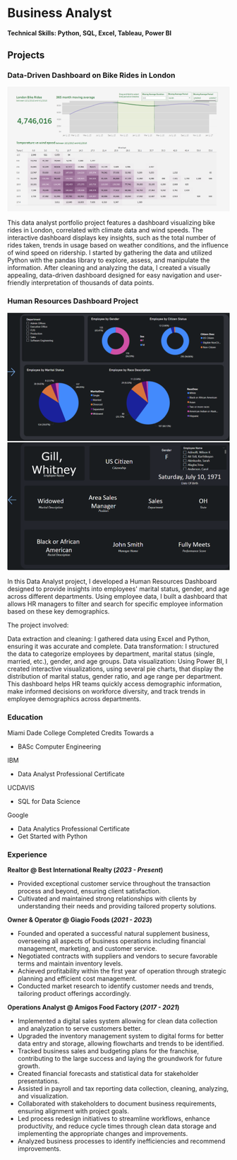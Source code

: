# Business Analyst 

#### Technical Skills: Python, SQL, Excel, Tableau, Power BI

## Projects
### Data-Driven Dashboard on Bike Rides in London

![London Bike Rides](/Assets/img/London_Bike_Rides_Dashboard.png)

This data analyst portfolio project features a dashboard visualizing bike rides in London, correlated with climate data and wind speeds. The interactive dashboard displays key insights, such as the total number of rides taken, trends in usage based on weather conditions, and the influence of wind speed on ridership. I started by gathering the data and utilized Python with the pandas library to explore, assess, and manipulate the information. After cleaning and analyzing the data, I created a visually appealing, data-driven dashboard designed for easy navigation and user-friendly interpretation of thousands of data points. 

### Human Resources Dashboard Project

![HR Dashboard](/Assets/img/HR_Dashboard_Page_1.png)
![HR Dashboard](/Assets/img/HR_Dashboard_Page_2.png)

In this Data Analyst project, I developed a Human Resources Dashboard designed to provide insights into employees' marital status, gender, and age across different departments. Using employee data, I built a dashboard that allows HR managers to filter and search for specific employee information based on these key demographics.

The project involved:

Data extraction and cleaning: I gathered data using Excel and Python, ensuring it was accurate and complete.
Data transformation: I structured the data to categorize employees by department, marital status (single, married, etc.), gender, and age groups.
Data visualization: Using Power BI, I created interactive visualizations, using several pie charts, that display the distribution of marital status, gender ratio, and age range per department.
This dashboard helps HR teams quickly access demographic information, make informed decisions on workforce diversity, and track trends in employee demographics across departments.

### Education
Miami Dade College Completed Credits Towards a 
- BASc Computer Engineering

IBM
- Data Analyst Professional Certificate

UCDAVIS
- SQL for Data Science

Google
- Data Analytics Professional Certificate
- Get Started with Python

### Experience 
**Realtor @ Best International Realty (_2023 - Present_)**
- Provided exceptional customer service throughout the transaction process and beyond, ensuring client satisfaction.
- Cultivated and maintained strong relationships with clients by understanding their needs and providing tailored property solutions.

**Owner & Operator @ Giagio Foods (_2021 - 2023_)**
- Founded and operated a successful natural supplement business, overseeing all aspects of business operations including financial management, marketing, and customer service.
- Negotiated contracts with suppliers and vendors to secure favorable terms and maintain inventory levels.
- Achieved profitability within the first year of operation through strategic planning and efficient cost management.
- Conducted market research to identify customer needs and trends, tailoring product offerings accordingly.

**Operations Analyst @ Amigos Food Factory (_2017 - 2021_)**
- Implemented a digital sales system allowing for clean data collection and analyzation to serve customers better.
- Upgraded the inventory management system to digital forms for better data entry and storage, allowing flowcharts and trends to be identified.
- Tracked business sales and budgeting plans for the franchise, contributing to the large success and laying the groundwork for future growth.
- Created financial forecasts and statistical data for stakeholder presentations.
- Assisted in payroll and tax reporting data collection, cleaning, analyzing, and visualization.
- Collaborated with stakeholders to document business requirements, ensuring alignment with project goals.
- Led process redesign initiatives to streamline workflows, enhance productivity, and reduce cycle times through clean data storage and implementing the appropriate changes and improvements.
- Analyzed business processes to identify inefficiencies and recommend improvements.
